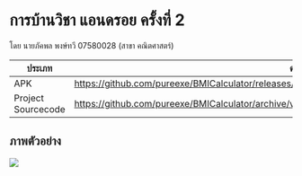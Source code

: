 # การบ้านวิชา แอนดรอย ครั้งที่ 2

โดย นายภัคพล พงษ์ทวี 07580028 (สาขา คณิตศาสตร์)

| ประเภท | ดาวน์โหลด |
| --- | --- |
| APK |https://github.com/pureexe/BMICalculator/releases/download/v1.0.0/07580028_BMICalculator_unsigned.apk|
| Project Sourcecode | https://github.com/pureexe/BMICalculator/archive/v1.0.0.zip |

## ภาพตัวอย่าง
![](https://i.imgur.com/2ugvXmM.png)